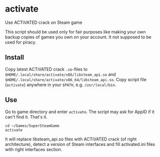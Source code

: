 # activate
Use ACTiVATED crack on Steam game

This script should be used only for fair purposes like making your own backup
copies of games you own on your account. It not supposed to be used for piracy.

## Install

Copy latest ACTiVATED crack `.so`-files to
`$HOME/.local/share/activate/x86/libsteam_api.so` and
`$HOME/.local/share/activate/x86_64/libsteam_api.so`. Copy script file (`activate`)
anywhere in your `$PATH`, e.g. `/usr/local/bin`.

## Use

Go to game directory and enter `activate`. The script may ask for AppID if it
can't find it. That's it.

````
cd ~/Games/SuperSteamGame
activate
````

It will replace libsteam_api.so files with ACTiVATED crack
(of right architecture), detect a version of Steam interfaces and fill
activated.ini files with right interfaces section.
